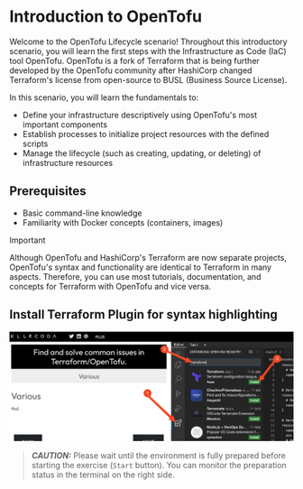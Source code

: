 # Introduction to OpenTofu

Welcome to the OpenTofu Lifecycle scenario! Throughout this introductory scenario, you will learn the first steps with the Infrastructure as Code (IaC) tool OpenTofu. 
OpenTofu is a fork of Terraform that is being further developed by the OpenTofu community after HashiCorp changed Terraform's license from open-source to BUSL (Business Source License).

In this scenario, you will learn the fundamentals to:
 - Define your infrastructure descriptively using OpenTofu's most important components
 - Establish processes to initialize project resources with the defined scripts
 - Manage the lifecycle (such as creating, updating, or deleting) of infrastructure resources

## Prerequisites
- Basic command-line knowledge
- Familiarity with Docker concepts (containers, images)

> [!IMPORTANT]  
> Although OpenTofu and HashiCorp's Terraform are now separate projects, OpenTofu's syntax and functionality are identical to Terraform in many aspects. 
> Therefore, you can use most tutorials, documentation, and concepts for Terraform with OpenTofu and vice versa.

## Install Terraform Plugin for syntax highlighting

![Everything fine](./assets/terraform_plugin.png)

> **_CAUTION:_** Please wait until the environment is fully prepared before starting the exercise (`Start` button). You can monitor the preparation status in the terminal on the right side.
